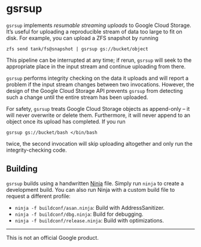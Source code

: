 # gsrsup

`gsrsup` implements _resumable streaming uploads_ to Google Cloud Storage. It’s
useful for uploading a reproducible stream of data too large to fit on disk. For
example, you can upload a ZFS snapshot by running

    zfs send tank/fs@snapshot | gsrsup gs://bucket/object

This pipeline can be interrupted at any time; if rerun, `gsrsup` will seek to the
appropriate place in the input stream and continue uploading from there.

`gsrsup` performs integrity checking on the data it uploads and will report a
problem if the input stream changes between two invocations. However, the design
of the Google Cloud Storage API prevents `gsrsup` from detecting such a change
until the entire stream has been uploaded.

For safety, `gsrsup` treats Google Cloud Storage objects as append-only – it
will never overwrite or delete them. Furthermore, it will never append to an
object once its upload has completed. If you run

    gsrsup gs://bucket/bash </bin/bash

twice, the second invocation will skip uploading altogether and only run the
integrity-checking code.

## Building

`gsrsup` builds using a handwritten [Ninja](https://ninja-build.org/) file.
Simply run `ninja` to create a development build. You can also run Ninja with a
custom build file to request a different profile:

  - `ninja -f buildconf/asan.ninja`: Build with AddressSanitizer.
  - `ninja -f buildconf/dbg.ninja`: Build for debugging.
  - `ninja -f buildconf/release.ninja`: Build with optimizations.

---

This is not an official Google product.

